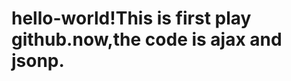 # hello-world!This is first play github.now,the code is ajax and jsonp.
<!-- 以下方法为jquery实现 ajax请求 使用jsonp方法实现跨域 -->  
<script src="http://code.jquery.com/jquery-1.10.2.min.js"></script>  
  <script type="text/javascript">  
  jQuery(document).ready(function() {  
   $('#search_input').on('keyup',function(){  
        var searchText=$(this).val();  
        var getdata=function (data){  
        var d = data.AS.Results[0].Suggests;  
        var html = "";  
        // 将从服务器拿到的数据拼接成完整的html标签  
        for (var i = 0; i < d.length; i++) {  
             html += '<li>' + d[i].Txt + '</li>';  
         }  
        $('#suggest_result').html(html);  
        $('#suggest').css({  
            top:$('#search_form').offset().top+$('#search_form').height()+10,  
                left:$('#search_form').offset().left  
                //position:'absolute'  
                }).show();  
            };  
    $.ajax({  
        type:"GET",  
        url:"http://api.bing.com/qsonhs.aspx?type=cb&cb=getdata&q=" +searchText,  
        dataType: "jsonp",  
        async:false,  
        jsonp: "getdata",  
        jsonpCallback: "getdata",  
        success: function (data) {  
              getdata(data);  
           }  
        });  
    });  
    // 用户点击其他位置搜索框消失 提高用户体验  
  $(document).on('click',function(){  
    $('#suggest').hide();  
  });  
  // 事件代理 同时给多个元素绑定事件 并且这些节点是通过js动态生成的一般会用事件代理  
  //jquery的delegate()方法  
  // delegate() 方法为指定的元素（属于被选元素的子元素）添加一个或多个事件处理程序，并规定当这些事件发生时运行的函数  
  //使用 delegate() 方法的事件处理程序适用于当前或未来的元素（比如由脚本创建的新元素）。  
    $('#suggest').delegate('li','click', function () {    
            var keyword=$(this).text();    
           location.href='http://cn.bing.com/search?q='+keyword;    
        });    
    });   
